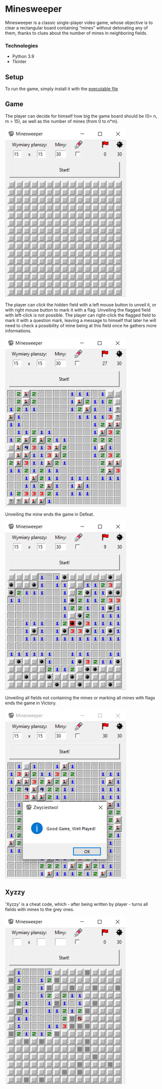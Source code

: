# **Minesweeper**

Minesweeper is a classic single-player video game, whose objective is to clear a rectangular board containing “mines” without detonating any of them, thanks to clues about the number of mines in neighboring fields.

### Technologies

- Python 3.9
- Tkinter

## Setup

To run the game, simply install it with the [executable file](Minesweeper.exe)

## Game

The player can decide for himself how big the game board should be (0> n, m > 15), as well as the number of mines (from 0 to n*m).


![](img/read1.png)

The player can click the hidden field with a left mouse button to unveil it, or with right mouse button to mark it with a flag.
Unveiling the flagged field with left-click is not possible. 
The player can right-click the flagged field to mark it with a question mark, leaving a message to himself that later he will need to check a possibility of mine being at this field once he gathers more informations.

![](img/read2.png)

Unveiling the mine ends the game in Defeat.

![](img/read3.png)

Unveiling all fields not containing the mines or marking all mines with flags ends the game in Victory.

![](img/read4.png)

## Xyzzy

'Xyzzy' is a cheat code, which - after being written by player - turns all fields with mines to the grey ones.

![](img/read5.png)